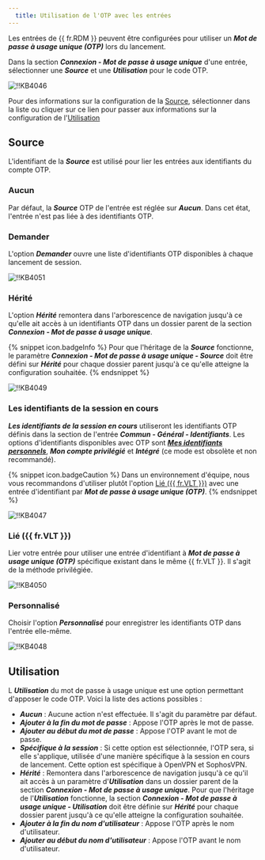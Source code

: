 ```yaml
---
  title: Utilisation de l'OTP avec les entrées
---
```

Les entrées de {{ fr.RDM }} peuvent être configurées pour utiliser un ***Mot de passe à usage unique (OTP)*** lors du lancement.  

Dans la section ***Connexion - Mot de passe à usage unique*** d'une entrée, sélectionner une ***Source*** et une ***Utilisation*** pour le code OTP.  

![!!KB4046](https://webdevolutions.azureedge.net/docs/fr/kb/KB4046.png) 

Pour des informations sur la configuration de la <a href="#source">Source</a>, sélectionner dans la liste ou cliquer sur ce lien pour passer aux informations sur la configuration de l'<a href="#utilisation">Utilisation</a>

## Source <a name="source"></a>

L'identifiant de la ***Source*** est utilisé pour lier les entrées aux identifiants du compte OTP. 

### Aucun 

Par défaut, la ***Source*** OTP de l'entrée est réglée sur ***Aucun***. Dans cet état, l'entrée n'est pas liée à des identifiants OTP. 

### Demander 

L'option ***Demander*** ouvre une liste d'identifiants OTP disponibles à chaque lancement de session. 

![!!KB4051](https://webdevolutions.azureedge.net/docs/fr/kb/KB4051.png) 

### Hérité 

L'option ***Hérité*** remontera dans l'arborescence de navigation jusqu'à ce qu'elle ait accès à un identifiants OTP dans un dossier parent de la section ***Connexion - Mot de passe à usage unique***. 

{% snippet icon.badgeInfo %} 
Pour que l'héritage de la ***Source*** fonctionne, le paramètre ***Connexion - Mot de passe à usage unique - Source*** doit être défini sur ***Hérité*** pour chaque dossier parent jusqu'à ce qu'elle atteigne la configuration souhaitée. 
{% endsnippet %}
 
![!!KB4049](https://webdevolutions.azureedge.net/docs/fr/kb/KB4049.png) 

### Les identifiants de la session en cours 

***Les identifiants de la session en cours*** utiliseront les identifiants OTP définis dans la section de l'entrée ***Commun - Général - Identifiants***. Les options d'identifiants disponibles avec OTP sont [***Mes identifiants personnels***](/fr/rdm/windows/commands/file/my-account-settings/my-personal-credentials/), ***Mon compte privilégié*** et ***Intégré*** (ce mode est obsolète et non recommandé). 

{% snippet icon.badgeCaution %} 
Dans un environnement d'équipe, nous vous recommandons d'utiliser plutôt l'option <a href="#coffre">Lié ({{ fr.VLT }})</a> avec une entrée d'identifiant par ***Mot de passe à usage unique (OTP)***. 
{% endsnippet %}
 
![!!KB4047](https://webdevolutions.azureedge.net/docs/fr/kb/KB4047.png) 

### Lié ({{ fr.VLT }}) <a name="coffre"></a>

Lier votre entrée pour utiliser une entrée d'identifiant à ***Mot de passe à usage unique (OTP)*** spécifique existant dans le même {{ fr.VLT }}. Il s'agit de la méthode privilégiée.  

![!!KB4050](https://webdevolutions.azureedge.net/docs/fr/kb/KB4050.png) 

### Personnalisé 

Choisir l'option ***Personnalisé*** pour enregistrer les identifiants OTP dans l'entrée elle-même.  

![!!KB4048](https://webdevolutions.azureedge.net/docs/fr/kb/KB4048.png) 

## Utilisation <a name="utilisation"></a>

L ***Utilisation*** du mot de passe à usage unique est une option permettant d'apposer le code OTP. Voici la liste des actions possibles :  

* ***Aucun*** : Aucune action n'est effectuée. Il s'agit du paramètre par défaut.  
* ***Ajouter à la fin du mot de passe*** : Appose l'OTP après le mot de passe.  
* ***Ajouter au début du mot de passe*** : Appose l'OTP avant le mot de passe.  
* ***Spécifique à la session*** : Si cette option est sélectionnée, l'OTP sera, si elle s'applique, utilisée d'une  manière spécifique à la session en cours de lancement. Cette option est spécifique à OpenVPN et SophosVPN.  
* ***Hérité*** : Remontera dans l'arborescence de navigation jusqu'à ce qu'il ait accès à un paramètre d'***Utilisation*** dans un dossier parent de la section ***Connexion - Mot de passe à usage unique***. Pour que l'héritage de l'***Utilisation*** fonctionne, la section ***Connexion - Mot de passe à usage unique - Utilisation*** doit être définie sur ***Hérité*** pour chaque dossier parent jusqu'à ce qu'elle atteigne la configuration souhaitée.  
* ***Ajouter à la fin du nom d'utilisateur*** : Appose l'OTP après le nom d'utilisateur.  
* ***Ajouter au début du nom d'utilisateur*** : Appose l'OTP avant le nom d'utilisateur.  

